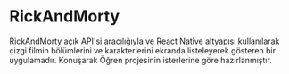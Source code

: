 # RickAndMorty
RickAndMorty açık API'si aracılığıyla ve React Native altyapısı kullanılarak çizgi filmin bölümlerini ve karakterlerini ekranda listeleyerek gösteren bir uygulamadır. Konuşarak Öğren projesinin isterlerine göre hazırlanmıştır. 
